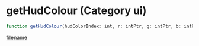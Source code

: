 # getHudColour (Category ui)

```js
function getHudColour(hudColorIndex: int, r: intPtr, g: intPtr, b: intPtr, a: intPtr): Array
```

[filename](getHudColour_m.md ':include')